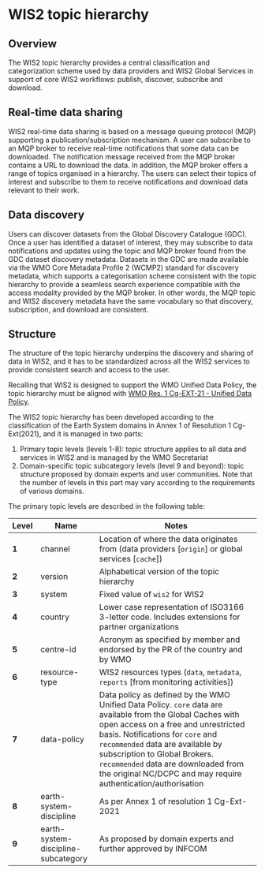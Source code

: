 # WIS2 topic hierarchy

## Overview

The WIS2 topic hierarchy provides a central classification and categorization scheme used by data
providers and WIS2 Global Services in support of core WIS2 workflows: publish, discover, subscribe
and download.

## Real-time data sharing

WIS2 real-time data sharing is based on a message queuing protocol (MQP) supporting a publication/subscription mechanism. A user can subscribe to an MQP broker to receive real-time notifications that some data can be downloaded. The notification message received from the MQP broker contains a URL to download the data. In addition, the MQP broker offers a range of topics organised in a hierarchy. The users can select their topics of interest and subscribe to them to receive notifications and download data relevant to their work.

## Data discovery
Users can discover datasets from the Global Discovery Catalogue (GDC). Once a user has identified a dataset of interest, they may subscribe to data notifications and updates using the topic and MQP broker found from the GDC dataset discovery metadata. Datasets in the GDC are made available via the WMO Core Metadata Profile 2 (WCMP2) standard for discovery metadata, which supports a categorisation scheme consistent with the topic hierarchy to provide a seamless search experience compatible with the access modality provided by the MQP broker. In other words, the MQP topic and WIS2 discovery metadata have the same vocabulary so that discovery, subscription, and download are consistent.

## Structure

The structure of the topic hierarchy underpins the discovery and sharing of data in WIS2, and it has to be standardized across all the WIS2 services to provide consistent search and access to the user.

Recalling that WIS2 is designed to support the WMO Unified Data Policy, the topic hierarchy must be aligned with [WMO Res. 1 Cg-EXT-21 - Unified Data Policy](https://ane4bf-datap1.s3-eu-west-1.amazonaws.com/wmocms/s3fs-public/ckeditor/files/Cg-Ext2021-d04-1-WMO-UNIFIED-POLICY-FOR-THE-INTERNATIONAL-approved_en_0.pdf?4pv38FtU6R4fDNtwqOxjBCndLIfntWeR).

The WIS2 topic hierarchy has been developed according to the classification of the Earth System domains in Annex 1 of Resolution 1 Cg-Ext(2021), and it is managed in two parts:

1. Primary topic levels (levels 1-8): topic structure applies to all data and services in WIS2 and is managed by the WMO Secretariat
2. Domain-specific topic subcategory levels (level 9 and beyond): topic structure proposed by domain experts and user communities. Note that the number of levels in this part may vary according to the requirements of various domains.

The primary topic levels are described in the following table:

| **Level** | **Name** | **Notes** |
| --- | --- | --- |
| **1** | channel | Location of where the data originates from (data providers [`origin`] or global services [`cache`]) |
| **2** | version | Alphabetical version of the topic hierarchy |
| **3** | system | Fixed value of `wis2` for WIS2 |
| **4** | country | Lower case representation of ISO3166 3-letter code. Includes extensions for partner organizations |
| **5** | centre-id | Acronym as specified by member and endorsed by the PR of the country and by WMO |
| **6** | resource-type | WIS2 resources types (`data`, `metadata`, `reports` [from monitoring activities]) |
| **7** | data-policy | Data policy as defined by the WMO Unified Data Policy. `core` data are available from the Global Caches with open access on a free and unrestricted basis. Notifications for `core` and `recommended` data are available by subscription to Global Brokers. `recommended` data are downloaded from the original NC/DCPC and may require authentication/authorisation |
| **8** | earth-system-discipline | As per Annex 1 of resolution 1 Cg-Ext-2021 |
| **9** | earth-system-discipline-subcategory | As proposed by domain experts and further approved by INFCOM|
